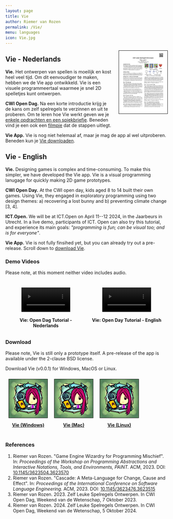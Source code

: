 ```yaml
---
layout: page
title: Vie
author: Riemer van Rozen
permalink: /Vie/
menu: languages
icon: Vie.jpg
---
```

<div style="text-align: center; font-weight: bold; float: right; padding-left: 20px; padding-bottom: 20px; width: 30%;">
<a href="/assets/Vie/Vie_Win_v001.zip">
<img src="/assets/CWI_Open_Dag_2024.jpg" style="border: 1px solid black;">
</a>
</div>

## Vie - Nederlands

**Vie.**
Het ontwerpen van spellen is moeilijk en kost heel veel tijd. Om dit eenvoudiger te maken, hebben we de Vie app ontwikkeld. Vie is een visuele programmeertaal waarmee je snel 2D spelletjes kunt ontwerpen. 

**CWI Open Dag.**
Na een korte introductie krijg je de kans om zelf spelregels te verzinnen en uit te proberen. Om te leren hoe Vie werkt geven we je [enkele opdrachten en een spiekbriefje](/assets/CWI_Open_Dag_2024_Opdrachten.pdf). Beneden vind je een ook een [filmpje](#demo) dat de stappen uitlegt.

**Vie App.** Vie is nog niet helemaal af, maar je mag de app al wel uitproberen. Beneden kun je [Vie downloaden](#download).

## Vie - English

**Vie.** Designing games is complex and time-consuming. To make this simpler, we have developed the Vie app. Vie is a visual programming lanugage for quickly making 2D game prototypes.

**CWI Open Day.** 
At the CWI open day, kids aged 8 to 14 built their own games.
Using Vie, they engaged in exploratory programming using two design themes:
a) recovering a lost bunny and b) preventing climate change [3, 4].

**ICT.Open.** We will be at ICT.Open on April 11--12 2024, in the Jaarbeurs in Utrecht.
In a live demo, participants of ICT. Open can also try this tutorial,
and experience its main goals: *"programming is fun; can be visual too; and is for everyone"*.

**Vie App.** Vie is not fully finsihed yet, but you can already try out a pre-release. Scroll down to [download Vie](#download).

### <a name="demo"></a>Demo Videos
Please note, at this moment neither video includes audio. 

<div style="display:flex; width: 100%; overflow: hidden;">
<div style="float: left; width: 50%; text-align: center; font-weight: bold; padding: 10px;">
<figure class="video_container">
  <video controls="true" allowfullscreen="true" width="100%">
    <source src="/assets/Vie_demo_NL_subtitles.mp4">
  </video>
</figure>
<div>Vie: Open Dag Tutorial - Nederlands</div>
</div>

<div style="float: right; width: 50%; text-align: center; font-weight: bold;  padding: 10px;">
<figure class="video_container">
  <video controls="true" allowfullscreen="true" width="100%">
    <source src="/assets/Vie_demo_EN_subtitles.mp4">
  </video>
</figure>
<div>Vie: Open Day Tutorial - English</div>
</div>
</div>

### <a name="download"></a>Download
Please note, Vie is still only a prototype itself.
A pre-release of the app is available under the 2-clause BSD license.

Download Vie (v0.0.1) for Windows, MacOS or Linux.

<div style="display:flex; width: 100%; overflow: hidden;">
<div style="text-align: center; font-weight: bold; float:left; padding: 10px;">
<a href="/assets/Vie/Vie_Win_v001.zip">
<img src="/assets/Vie.jpg" style="width: 120px; border: 1px solid black;">
<div style="padding: 10px;">Vie (Windows)</div>
</a>
</div>

<div style="text-align: center; font-weight: bold; float:left; padding: 10px;">
<a href="/assets/Vie/Vie_Mac_v001.zip">
  <img src="/assets/Vie.jpg" style="width: 120px; border: 1px solid black;">
  <div style="padding: 10px;">Vie (Mac)</div>
</a>
</div>

<div style="text-align: center; font-weight: bold; float:left; padding: 10px;">
<a href="/assets/Vie/Vie_Linux_v001.zip">
  <img src="/assets/Vie.jpg" style="width: 120px; border: 1px solid black;">
  <div style="padding: 10px;">Vie (Linux)</div>
</a>
</div>
</div>

### References
1. Riemer van Rozen. "Game Engine Wizardry for Programming Mischief". In: *Proceedings of the Workshop on Programming Abstractions and Interactive Notations, Tools, and Environments, PAINT.* ACM, 2023. DOI: [10.1145/3623504.3623570](https://doi.org/10.1145/3623504.3623570)
2. Riemer van Rozen. "Cascade: A Meta-Language for Change, Cause and Effect". In: *Proceedings of the International Conference on Software Language Engineering.* ACM, 2023. DOI: [10.1145/3623476.3623515](https://doi.org/10.1145/3623476.3623515)
3. Riemer van Rozen. 2023. Zelf Leuke Spelregels Ontwerpen. In CWI Open Dag,
Weekend van de Wetenschap, 7 Oktober 2023.
4. Riemer van Rozen. 2024. Zelf Leuke Spelregels Ontwerpen. In CWI Open Dag,
Weekend van de Wetenschap, 5 Oktober 2024.
